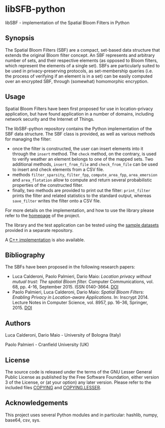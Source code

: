 # libSFB-python #
libSBF - implementation of the Spatial Bloom Filters in Python

## Synopsis ##
The Spatial Bloom Filters (SBF) are a compact, set-based data structure that extends the original Bloom filter concept. An SBF represents and arbitrary number of sets, and their respective elements (as opposed to Bloom filters, which represent the elements of a single set). SBFs are particularly suited to be used in privacy-preserving protocols, as set-membership queries (i.e. the process of verifying if an element is in a set) can be easily computed over an encrypted SBF, through (somewhat) homomorphic encryption.

## Usage ##
Spatial Bloom Filters have been first proposed for use in location-privacy application, but have found application in a number of domains, including network security and the Internet of Things.

The libSBF-python repository contains the Python implementation of the SBF data structure. The SBF class is provided, as well as various methods for managing the filter:
- once the filter is constructed, the user can insert elements into it through the `insert` method. The `check` method, on the contrary, is used to verify weather an element belongs to one of the mapped sets. Two additional methods, `insert_from_file` and `check_from_file` can be used to insert and check elements from a CSV file.
- methods `filter_sparsity`, `filter_fpp`, `compute_area_fpp`, `area_emersion` and `area_flotation` allow to compute and return several probabilistic properties of the constructed filter.
- finally, two methods are provided to print out the filter: `print_filter` prints the filter and related statistics to the standard output, whereas `save_filter` writes the filter onto a CSV file.

For more details on the implementation, and how to use the library please refer to the [homepage](http://sbf.csr.unibo.it/ "SBF project homepage") of the project.

The library and the test application can be tested using the [sample datasets](https://github.com/spatialbloomfilter/libSBF-testdatasets "libSBF-testdatasets") provided in a separate repository.

A [C++ implementation](https://github.com/spatialbloomfilter/libSBF-cpp "libSBF-cpp") is also available. 

## Bibliography ##
The SBFs have been proposed in the following research papers:
- Luca Calderoni, Paolo Palmieri, Dario Maio: *Location privacy without mutual trust: The spatial Bloom filter.* Computer Communications, vol. 68, pp. 4-16, September 2015. ISSN 0140-3664. [DOI](http://dx.doi.org/10.1016/j.comcom.2015.06.011 "DOI")
- Paolo Palmieri, Luca Calderoni, Dario Maio: *Spatial Bloom Filters: Enabling Privacy in Location-aware Applications*. In: Inscrypt 2014. Lecture Notes in Computer Science, vol. 8957, pp. 16–36, Springer, 2015. [DOI](http://dx.doi.org/10.1007/978-3-319-16745-9_2 "DOI")

## Authors ##
Luca Calderoni, Dario Maio - University of Bologna (Italy)

Paolo Palmieri - Cranfield University (UK)

## License ##
The source code is released under the terms of the GNU Lesser General Public License as published by the Free Software Foundation, either version 3 of the License, or (at your option) any later version. Please refer to the included files [COPYING](COPYING) and [COPYING.LESSER](COPYING.LESSER).

## Acknowledgements ##
This project uses several Python modules and in particular: hashlib, numpy, base64, csv, sys.
